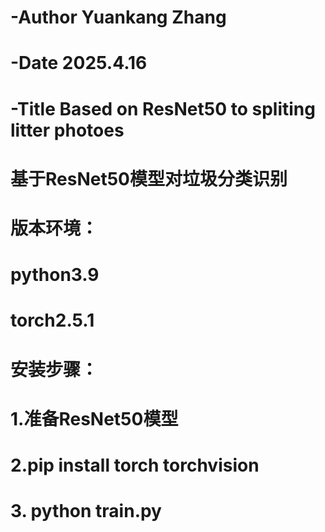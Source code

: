 # -Author Yuankang Zhang
# -Date 2025.4.16
# -Title Based on ResNet50 to spliting litter photoes
# 基于ResNet50模型对垃圾分类识别
# 版本环境：
# python3.9
# torch2.5.1
# 安装步骤：
# 1.准备ResNet50模型
# 2.pip install torch torchvision
# 3. python train.py
#
#


